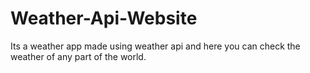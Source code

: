 # Weather-Api-Website
Its  a weather app made using weather api and here you can check the weather of any part of the world.
